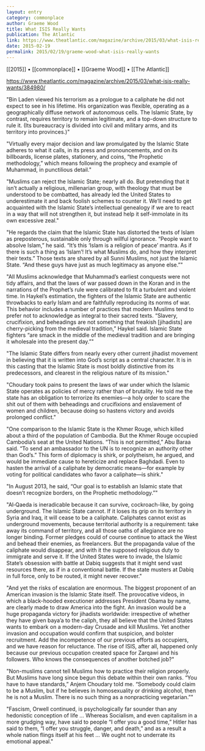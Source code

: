 ```yaml
---
layout: entry
category: commonplace
author: Graeme Wood
title: What ISIS Really Wants
publication: The Atlantic
link: https://www.theatlantic.com/magazine/archive/2015/03/what-isis-really-wants/384980/
date: 2015-02-19
permalink: 2015/02/19/graeme-wood-what-isis-really-wants
---
```


[[2015]] • [[commonplace]] • [[Graeme Wood]] • [[The Atlantic]]

https://www.theatlantic.com/magazine/archive/2015/03/what-isis-really-wants/384980/

"Bin Laden viewed his terrorism as a prologue to a caliphate he did not expect to see in his lifetime. His organization was flexible, operating as a geographically diffuse network of autonomous cells. The Islamic State, by contrast, requires territory to remain legitimate, and a top-down structure to rule it. (Its bureaucracy is divided into civil and military arms, and its territory into provinces.)"

"Virtually every major decision and law promulgated by the Islamic State adheres to what it calls, in its press and pronouncements, and on its billboards, license plates, stationery, and coins, “the Prophetic methodology,” which means following the prophecy and example of Muhammad, in punctilious detail."

"Muslims can reject the Islamic State; nearly all do. But pretending that it isn’t actually a religious, millenarian group, with theology that must be understood to be combatted, has already led the United States to underestimate it and back foolish schemes to counter it. We’ll need to get acquainted with the Islamic State’s intellectual genealogy if we are to react in a way that will not strengthen it, but instead help it self-immolate in its own excessive zeal."

"He regards the claim that the Islamic State has distorted the texts of Islam as preposterous, sustainable only through willful ignorance. “People want to absolve Islam,” he said. “It’s this ‘Islam is a religion of peace’ mantra. As if there is such a thing as ‘Islam’! It’s what Muslims do, and how they interpret their texts.” Those texts are shared by all Sunni Muslims, not just the Islamic State. “And these guys have just as much legitimacy as anyone else.”"

"All Muslims acknowledge that Muhammad’s earliest conquests were not tidy affairs, and that the laws of war passed down in the Koran and in the narrations of the Prophet’s rule were calibrated to fit a turbulent and violent time. In Haykel’s estimation, the fighters of the Islamic State are authentic throwbacks to early Islam and are faithfully reproducing its norms of war. This behavior includes a number of practices that modern Muslims tend to prefer not to acknowledge as integral to their sacred texts. “Slavery, crucifixion, and beheadings are not something that freakish [jihadists] are cherry-picking from the medieval tradition,” Haykel said. Islamic State fighters “are smack in the middle of the medieval tradition and are bringing it wholesale into the present day.”"

"The Islamic State differs from nearly every other current jihadist movement in believing that it is written into God’s script as a central character. It is in this casting that the Islamic State is most boldly distinctive from its predecessors, and clearest in the religious nature of its mission."

"Choudary took pains to present the laws of war under which the Islamic State operates as policies of mercy rather than of brutality. He told me the state has an obligation to terrorize its enemies—a holy order to scare the shit out of them with beheadings and crucifixions and enslavement of women and children, because doing so hastens victory and avoids prolonged conflict."

"One comparison to the Islamic State is the Khmer Rouge, which killed about a third of the population of Cambodia. But the Khmer Rouge occupied Cambodia’s seat at the United Nations. “This is not permitted,” Abu Baraa said. “To send an ambassador to the UN is to recognize an authority other than God’s.” This form of diplomacy is shirk, or polytheism, he argued, and would be immediate cause to hereticize and replace Baghdadi. Even to hasten the arrival of a caliphate by democratic means—for example by voting for political candidates who favor a caliphate—is shirk."

"In August 2013, he said, “Our goal is to establish an Islamic state that doesn’t recognize borders, on the Prophetic methodology.”"

"Al‑Qaeda is ineradicable because it can survive, cockroach-like, by going underground. The Islamic State cannot. If it loses its grip on its territory in Syria and Iraq, it will cease to be a caliphate. Caliphates cannot exist as underground movements, because territorial authority is a requirement: take away its command of territory, and all those oaths of allegiance are no longer binding. Former pledges could of course continue to attack the West and behead their enemies, as freelancers. But the propaganda value of the caliphate would disappear, and with it the supposed religious duty to immigrate and serve it. If the United States were to invade, the Islamic State’s obsession with battle at Dabiq suggests that it might send vast resources there, as if in a conventional battle. If the state musters at Dabiq in full force, only to be routed, it might never recover."

"And yet the risks of escalation are enormous. The biggest proponent of an American invasion is the Islamic State itself. The provocative videos, in which a black-hooded executioner addresses President Obama by name, are clearly made to draw America into the fight. An invasion would be a huge propaganda victory for jihadists worldwide: irrespective of whether they have given baya’a to the caliph, they all believe that the United States wants to embark on a modern-day Crusade and kill Muslims. Yet another invasion and occupation would confirm that suspicion, and bolster recruitment. Add the incompetence of our previous efforts as occupiers, and we have reason for reluctance. The rise of ISIS, after all, happened only because our previous occupation created space for Zarqawi and his followers. Who knows the consequences of another botched job?"

"Non-muslims cannot tell Muslims how to practice their religion properly. But Muslims have long since begun this debate within their own ranks. “You have to have standards,” Anjem Choudary told me. “Somebody could claim to be a Muslim, but if he believes in homosexuality or drinking alcohol, then he is not a Muslim. There is no such thing as a nonpracticing vegetarian.”"

"Fascism, Orwell continued, is psychologically far sounder than any hedonistic conception of life … Whereas Socialism, and even capitalism in a more grudging way, have said to people “I offer you a good time,” Hitler has said to them, “I offer you struggle, danger, and death,” and as a result a whole nation flings itself at his feet … We ought not to underrate its emotional appeal."
